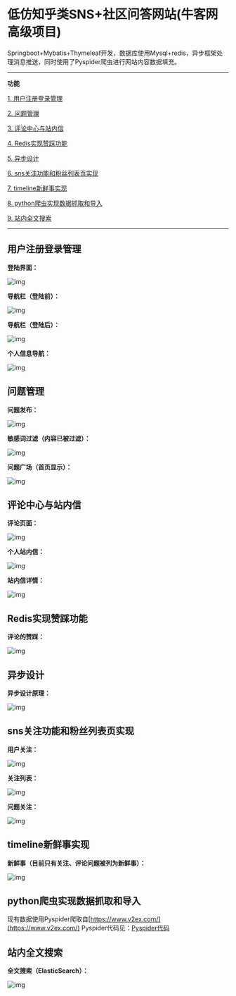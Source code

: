 # 低仿知乎类SNS+社区问答网站(牛客网高级项目)

Springboot+Mybatis+Thymeleaf开发，数据库使用Mysql+redis，异步框架处理消息推送，同时使用了Pyspider爬虫进行网站内容数据填充。

***

**功能**

[1. 用户注册登录管理](#用户注册登录管理)

[2. 问题管理](#问题管理)

[3. 评论中心与站内信](#评论中心与站内信)

[4. Redis实现赞踩功能](#Redis实现赞踩功能)

[5. 异步设计](#异步设计)

[6. sns关注功能和粉丝列表页实现](#sns关注功能和粉丝列表页实现)

[7. timeline新鲜事实现](#timeline新鲜事实现)

[8. python爬虫实现数据抓取和导入](#python爬虫实现数据抓取和导入)

[9. 站内全文搜索](#站内全文搜索)

***

## 用户注册登录管理

**登陆界面：**

![img](https://github.com/GuannanDunkLi/forum/blob/master/src/main/resources/static/images/img/log.png)

**导航栏（登陆前）：**

![img](https://github.com/GuannanDunkLi/forum/blob/master/src/main/resources/static/images/img/navigator1.png)

**导航栏（登陆后）：**

![img](https://github.com/GuannanDunkLi/forum/blob/master/src/main/resources/static/images/img/navigator2.png)

**个人信息导航：**

![img](https://github.com/GuannanDunkLi/forum/blob/master/src/main/resources/static/images/img/navigator3.png)

## 问题管理

**问题发布：**

![img](https://github.com/GuannanDunkLi/forum/blob/master/src/main/resources/static/images/img/question.png)

**敏感词过滤（内容已被过滤）：**

![img](https://github.com/GuannanDunkLi/forum/blob/master/src/main/resources/static/images/img/sensitive.png)

**问题广场（首页显示）：**

![img](https://github.com/GuannanDunkLi/forum/blob/master/src/main/resources/static/images/img/page.png)

## 评论中心与站内信

**评论页面：**

![img](https://github.com/GuannanDunkLi/forum/blob/master/src/main/resources/static/images/img/comment.png)

**个人站内信：**

![img](https://github.com/GuannanDunkLi/forum/blob/master/src/main/resources/static/images/img/message.png)

**站内信详情：**

![img](https://github.com/GuannanDunkLi/forum/blob/master/src/main/resources/static/images/img/message1.png)

## Redis实现赞踩功能

**评论的赞踩：**

![img](https://github.com/GuannanDunkLi/forum/blob/master/src/main/resources/static/images/img/like.png)

## 异步设计

**异步设计原理：**

![img](https://github.com/GuannanDunkLi/forum/blob/master/src/main/resources/static/images/img/asynchronous.jpg)

## sns关注功能和粉丝列表页实现

**用户关注：**

![img](https://github.com/GuannanDunkLi/forum/blob/master/src/main/resources/static/images/img/profile.png)

**关注列表：**

![img](https://github.com/GuannanDunkLi/forum/blob/master/src/main/resources/static/images/img/follow.png)

**问题关注：**

![img](https://github.com/GuannanDunkLi/forum/blob/master/src/main/resources/static/images/img/followQuestion.png)

## timeline新鲜事实现

**新鲜事（目前只有关注、评论问题被列为新鲜事）：**

![img](https://github.com/GuannanDunkLi/forum/blob/master/src/main/resources/static/images/img/feed.png)

## python爬虫实现数据抓取和导入

现有数据使用Pyspider爬取自[https://www.v2ex.com/](https://www.v2ex.com/)  Pyspider代码见：[Pyspider代码](https://github.com/GuannanDunkLi/forum/blob/master/src/main/resources/Spider.py)

## 站内全文搜索

**全文搜索（ElasticSearch）：**

![img](https://github.com/GuannanDunkLi/forum/blob/master/src/main/resources/static/images/img/search.png)


